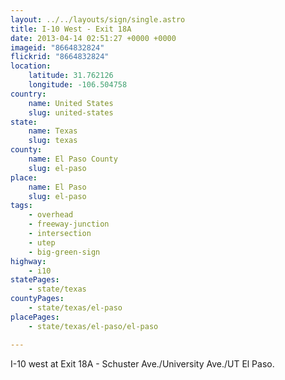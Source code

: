 ```yaml
---
layout: ../../layouts/sign/single.astro
title: I-10 West - Exit 18A
date: 2013-04-14 02:51:27 +0000 +0000
imageid: "8664832824"
flickrid: "8664832824"
location:
    latitude: 31.762126
    longitude: -106.504758
country:
    name: United States
    slug: united-states
state:
    name: Texas
    slug: texas
county:
    name: El Paso County
    slug: el-paso
place:
    name: El Paso
    slug: el-paso
tags:
    - overhead
    - freeway-junction
    - intersection
    - utep
    - big-green-sign
highway:
    - i10
statePages:
    - state/texas
countyPages:
    - state/texas/el-paso
placePages:
    - state/texas/el-paso/el-paso

---
```

I-10 west at Exit 18A - Schuster Ave./University Ave./UT El Paso.